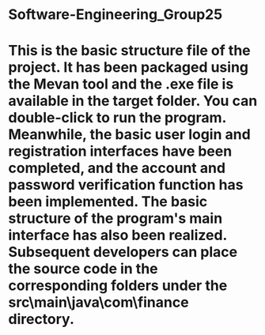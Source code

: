 # Software-Engineering_Group25
# This is the basic structure file of the project. It has been packaged using the Mevan tool and the .exe file is available in the target folder. You can double-click to run the program. Meanwhile, the basic user login and registration interfaces have been completed, and the account and password verification function has been implemented. The basic structure of the program's main interface has also been realized. Subsequent developers can place the source code in the corresponding folders under the src\main\java\com\finance directory.
